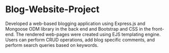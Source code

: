 # Blog-Website-Project
Developed a web-based blogging application using Express.js and Mongoose ODM library in the back end and
Bootstrap and CSS in the front-end. The rendered web-pages were created using EJS templating engine.
Users can perform CRUD operations, add blog specific comments, and perform search queries based on keywords.


